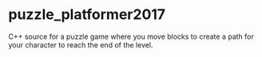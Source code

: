 # puzzle_platformer2017
C++ source for a puzzle game where you move blocks to create a path for your character to reach the end of the level.
